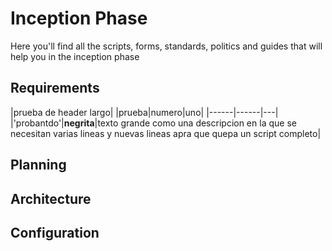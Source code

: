 # Inception Phase
Here you'll find all the scripts, forms, standards, politics and guides that will help you in the inception phase

## Requirements
|prueba de header largo|
|prueba|numero|uno|
|------|------|---|
|'probantdo'|**negrita**|texto grande como una descripcion en la que se necesitan varias lineas y nuevas lineas apra que quepa un script completo|
## Planning

## Architecture

## Configuration

